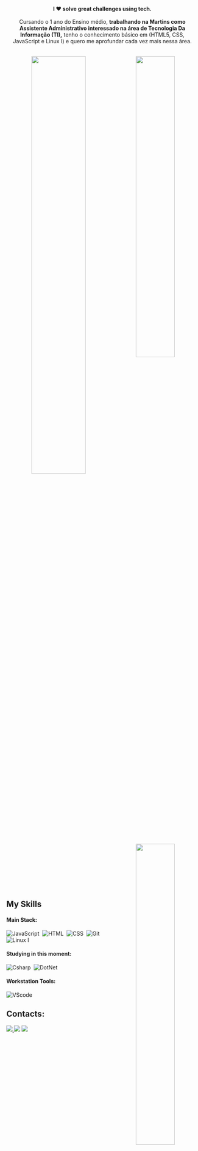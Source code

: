 <p align="center">  <strong> I ❤️ solve great challenges using tech. </strong> <br><br> Cursando o 1 ano do Ensino médio, <strong> trabalhando na Martins como Assistente Administrativo interessado na área de Tecnologia Da Informação (TI),</strong> tenho o conhecimento básico em (HTML5, CSS, JavaScript e Linux I) e quero me aprofundar cada vez mais nessa área. </p>&nbsp;

<div  align="center" style="margin-bottom:100px">
<img width=53% align="center"  src="https://github-readme-stats.vercel.app/api?username=Maycon-Melo&show_icons=true&theme=midnight-purple&border_radius=10&rank_icon=github&" />
 
 <img width=45% align="Right" src="https://github-readme-stats-git-main-rafaelalexandrino.vercel.app/api/top-langs/?username=Maycon-Melo&show_icons=true&theme=midnight-purple&layout=compact&border_radius=15&" />

 <img width=45% align="Right"  src= "https://github-readme-stats.vercel.app/api/pin/?username=Maycon-Melo&repo=PORTIFOLIO-SITE&theme=midnight-purple&border_radius=10&" /> 

 </div>

 &nbsp;
 &nbsp;



## My Skills

#### Main Stack:

![JavaScript](https://img.shields.io/badge/JavaScript-F7DF1E?style=for-the-badge&logo=javascript&logoColor=black)&nbsp;
![HTML](https://img.shields.io/badge/HTML5-E34F26?style=for-the-badge&logo=html5&logoColor=white)&nbsp;
![CSS](https://img.shields.io/badge/CSS3-1572B6?style=for-the-badge&logo=css3&logoColor=white)&nbsp;
![Git](https://img.shields.io/badge/GIT-E44C30?style=for-the-badge&logo=git&logoColor=white)&nbsp;
![Linux I](https://img.shields.io/badge/Linux-FCC624?style=for-the-badge&logo=linux&logoColor=black)&nbsp;


<img src="https://raw.githubusercontent.com/MicaelliMedeiros/micaellimedeiros/master/image/computer-illustration.png" min-width="400px" max-width="400px" width="400px" align="right" alt="Computador iuriCode">

#### Studying in this moment:

![Csharp](https://img.shields.io/badge/C%23-239120?style=for-the-badge&logo=c-sharp&logoColor=white)&nbsp;
![DotNet](https://img.shields.io/badge/.NET-512BD4?style=for-the-badge&logo=dotnet&logoColor=white)&nbsp;

#### Workstation Tools:

![VScode](https://img.shields.io/badge/vscode-4285F4?style=for-the-badge&logo=vscode&logoColor=white)&nbsp;

## Contacts:

<div> 
<a href="https://www.instagram.com/mayconnzs_" target="_blank"><img src="https://img.shields.io/badge/-Instagram-%23E4405F?style=for-the-badge&logo=instagram&logoColor=white">
</a>
<a href = "mailto:contato.maycon.,melo.corp@gmail.com"> <img src="https://img.shields.io/badge/-Gmail-%23333?style=for-the-badge&logo=gmail&logoColor=white" target="_blank"></a>
<a href="https://www.linkedin.com/in/maycon-félix-dos-santos-melo-a1319a273/" target="_blank"><img src="https://img.shields.io/badge/-LinkedIn-%230077B5?style=for-the-badge&logo=linkedin&logoColor=white"  target="_blank"></a> 
</div>&nbsp;&nbsp;
 

  
  
<img width=100% src="https://capsule-render.vercel.app/api?type=waving&color=8F0D87&height=120&section=footer"/>
